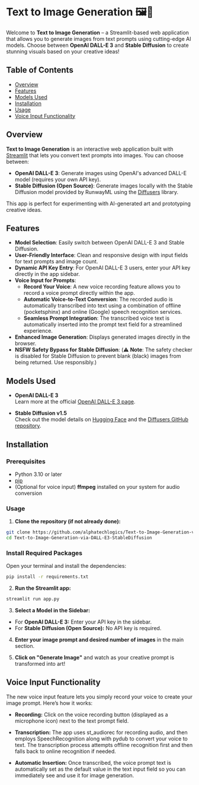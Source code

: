 # Text to Image Generation 🖼️🚀

Welcome to **Text to Image Generation** – a Streamlit-based web application that allows you to generate images from text prompts using cutting-edge AI models. Choose between **OpenAI DALL-E 3** and **Stable Diffusion** to create stunning visuals based on your creative ideas!

## Table of Contents

- [Overview](#overview)
- [Features](#features)
- [Models Used](#models-used)
- [Installation](#installation)
- [Usage](#usage)
- [Voice Input Functionality](#voice-input-functionality)

## Overview

**Text to Image Generation** is an interactive web application built with [Streamlit](https://streamlit.io/) that lets you convert text prompts into images. You can choose between:

- **OpenAI DALL-E 3**: Generate images using OpenAI's advanced DALL-E model (requires your own API key).
- **Stable Diffusion (Open Source)**: Generate images locally with the Stable Diffusion model provided by RunwayML using the [Diffusers](https://github.com/huggingface/diffusers) library.

This app is perfect for experimenting with AI-generated art and prototyping creative ideas.

## Features

- **Model Selection**: Easily switch between OpenAI DALL-E 3 and Stable Diffusion.
- **User-Friendly Interface**: Clean and responsive design with input fields for text prompts and image count.
- **Dynamic API Key Entry**: For OpenAI DALL-E 3 users, enter your API key directly in the app sidebar.
- **Voice Input for Prompts**:
  - **Record Your Voice**: A new voice recording feature allows you to record a voice prompt directly within the app.
  - **Automatic Voice-to-Text Conversion**: The recorded audio is automatically transcribed into text using a combination of offline (pocketsphinx) and online (Google) speech recognition services.
  - **Seamless Prompt Integration**: The transcribed voice text is automatically inserted into the prompt text field for a streamlined experience.
- **Enhanced Image Generation**: Displays generated images directly in the browser.
- **NSFW Safety Bypass for Stable Diffusion**: (⚠️ **Note**: The safety checker is disabled for Stable Diffusion to prevent blank (black) images from being returned. Use responsibly.)

## Models Used

- **OpenAI DALL-E 3**  
  Learn more at the official [OpenAI DALL-E 3 page](https://openai.com/dall-e-3).

- **Stable Diffusion v1.5**  
  Check out the model details on [Hugging Face](https://huggingface.co/stable-diffusion-v1-5/stable-diffusion-v1-5) and the [Diffusers GitHub repository](https://github.com/huggingface/diffusers).

## Installation

### Prerequisites

- Python 3.10 or later
- [pip](https://pip.pypa.io/en/stable/)
- (Optional for voice input) **ffmpeg** installed on your system for audio conversion

### Usage

1. **Clone the repository (if not already done):**

```bash
git clone https://github.com/alphatechlogics/Text-to-Image-Generation-via-DALL-E3-StableDiffusion.git
cd Text-to-Image-Generation-via-DALL-E3-StableDiffusion
```

### Install Required Packages

Open your terminal and install the dependencies:

```bash
pip install -r requirements.txt
```

2. **Run the Streamlit app:**

```bash
streamlit run app.py
```

3. **Select a Model in the Sidebar:**

- For **OpenAI DALL-E 3:** Enter your API key in the sidebar.
- For **Stable Diffusion (Open Source):** No API key is required.

4. **Enter your image prompt and desired number of images** in the main section.

5. **Click on "Generate Image"** and watch as your creative prompt is transformed into art!

## Voice Input Functionality

The new voice input feature lets you simply record your voice to create your image prompt. Here’s how it works:

- **Recording:**
  Click on the voice recording button (displayed as a microphone icon) next to the text prompt field.

- **Transcription:**
  The app uses st_audiorec for recording audio, and then employs SpeechRecognition along with pydub to convert your voice to text.
  The transcription process attempts offline recognition first and then falls back to online recognition if needed.

- **Automatic Insertion:**
  Once transcribed, the voice prompt text is automatically set as the default value in the text input field so you can immediately see and use it for image generation.
